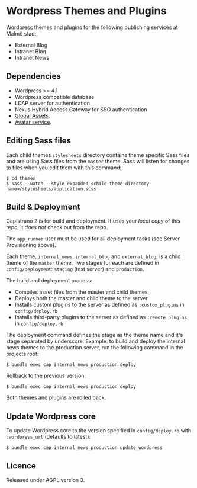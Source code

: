 # Wordpress Themes and Plugins

Wordpress themes and plugins for the following publishing services at Malmö stad:
* External Blog
* Intranet Blog
* Intranet News

## Dependencies
* Wordpress >= 4.1
* Wordpress compatible database
* LDAP server for authentication
* Nexus Hybrid Access Gateway for SSO authentication
* [Global Assets](https://github.com/malmostad/global-assets).
* [Avatar service](https://github.com/malmostad/intranet-dashboard/wiki/Avatar-Service-API-v1).


## Editing Sass files

Each child themes `stylesheets` directory contains theme specific Sass files and are using Sass files from the `master` theme. Sass will listen for changes to files when you edit them with this command:

    $ cd themes
    $ sass --watch --style expanded <child-theme-directory-name>/stylesheets/application.scss

## Build & Deployment

Capistrano 2 is for build and deployment. It uses your *local copy* of this repo, it *does not* check out from the repo.

The `app_runner` user must be used for all deployment tasks (see Server Provisioning above).

Each theme, `internal_news`, `internal_blog` and `external_blog`, is a child theme of the `master` theme. Two stages for each are defined in `config/deployment`: `staging` (test server) and `production`.

The build and deployment process:

* Compiles asset files from the master and child themes
* Deploys both the master and child theme to the server
* Installs custom plugins to the server as defined as `:custom_plugins` in `config/deploy.rb`
* Installs third-party plugins to the server as defined as `:remote_plugins` in `config/deploy.rb`

The deployment command defines the stage as the theme name and it's stage separated by underscore. Example: to build and deploy the internal news themes to the production server, run the following command in the projects root:

    $ bundle exec cap internal_news_production deploy

Rollback to the previous version:

    $ bundle exec cap internal_news_production deploy

Both themes and plugins are rolled back.

## Update Wordpress core

To update Wordpress core to the version specified in `config/deploy.rb` with `:wordpress_url` (defaults to latest):

    $ bundle exec cap internal_news_production update_wordpress

###

## Licence
Released under AGPL version 3.
